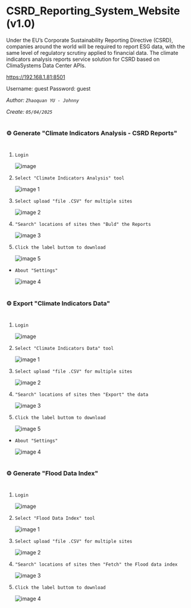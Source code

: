 # CSRD_Reporting_System_Website (v1.0)
Under the EU’s Corporate Sustainability Reporting Directive (CSRD), companies around the world will be required to report ESG data, with the same level of regulatory scrutiny applied to financial data. The climate indicators analysis reports service solution for CSRD based on ClimaSystems Data Center APIs.

https://192.168.1.81:8501

Username: guest
Password: guest

_Author: `Zhaoquan YU - Johnny`_

_Create: `05/04/2025`_

#

### ⚙️ Generate "Climate Indicators Analysis - CSRD Reports"
#
1. `Login`
   
   ![image](https://github.com/user-attachments/assets/8682217b-3807-4242-81f1-5a7c71d55c9c)
   
2. `Select "Climate Indicators Analysis" tool`

   ![image 1](https://github.com/user-attachments/assets/7129c761-4b29-4e6e-b87f-a1c9a2650046)

3. `Select upload "file .CSV" for multiple sites`

   ![image 2](https://github.com/user-attachments/assets/a11ba3f0-ef34-4c94-88e6-4d4e5f0b1d38)

4. `"Search" locations of sites then "Buld" the Reports`

   ![image 3](https://github.com/user-attachments/assets/59004636-be04-4bca-8e72-2406b8a293c6)

5. `Click the label buttom to download`

   ![image 5](https://github.com/user-attachments/assets/e8688645-ade0-4333-9246-f8f8ad5aa0d0)

*  `About "Settings"`

   ![image 4](https://github.com/user-attachments/assets/2624e251-20ad-4804-b584-628a0b71a424)

#

### ⚙️ Export "Climate Indicators Data"
#
1. `Login`
   
   ![image](https://github.com/user-attachments/assets/33e17fbf-2931-4d91-84cb-0eb56c6b6707)

2. `Select "Climate Indicators Data" tool`
   
   ![image 1](https://github.com/user-attachments/assets/aa6997d0-b192-4faa-b3b5-71d53ba80a99)

3. `Select upload "file .CSV" for multiple sites`
   
   ![image 2](https://github.com/user-attachments/assets/63a0f75b-27ba-4000-8373-fcacad60e77e)

4. `"Search" locations of sites then "Export" the data`

   ![image 3](https://github.com/user-attachments/assets/724e8b57-5f3a-4618-8c60-923c78cc7787)

5. `Click the label buttom to download`

   ![image 5](https://github.com/user-attachments/assets/25b93626-7108-4c00-90ce-42eeb55bdd36)

*  `About "Settings"`
   
   ![image 4](https://github.com/user-attachments/assets/aca7e68d-b94e-48ea-8b07-6507df79087d)

#

### ⚙️ Generate "Flood Data Index"
#
1. `Login`
   
   ![image](https://github.com/user-attachments/assets/bf5d62a4-4e6b-4a8f-a6ca-551833e7bf03)
   
2. `Select "Flood Data Index" tool`
   
   ![image 1](https://github.com/user-attachments/assets/5ad2417a-35fa-428d-bcbf-d54c9c7422d0)

3. `Select upload "file .CSV" for multiple sites`

   ![image 2](https://github.com/user-attachments/assets/72693ec6-6c2f-4647-b5e2-4436574e1c8a)

4. `"Search" locations of sites then "Fetch" the Flood data index`

   ![image 3](https://github.com/user-attachments/assets/7c877e84-1e6b-4879-9b99-0fb80bdf8784)

5. `Click the label buttom to download`

   ![image 4](https://github.com/user-attachments/assets/8999a5ef-94e5-44a6-adc8-1314a951a5b9)

